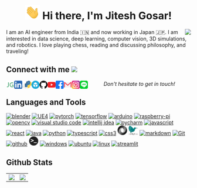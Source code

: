 <h1 align="center"><img src="https://raw.githubusercontent.com/ABSphreak/ABSphreak/master/gifs/Hi.gif" width="40px" />  Hi there, I'm Jitesh Gosar!</h1>
<!--# 👋 Hi there, I'm Jitesh Gosar!-->

<div
align="right">
<img
src="https://komarev.com/ghpvc/?username=Jitesh17&&style=flat-square" align="right" />
</div>

I am an AI engineer from India :india: and now working in Japan :jp:. I am interested in data science, deep learning, computer vision, 3D simulations, and robotics. I love playing chess, reading and discussing philosophy, and traveling!

## Connect with me <img src="https://media.giphy.com/media/LnQjpWaON8nhr21vNW/giphy.gif" height="32">

[<img align="left" alt="Jitesh17" height="22px" src="./images/private/jg.png" />][website]
[<img align="left" alt="Jitesh17 | Linkedin" height="22px" src="./images/social/linkdin.webp" />][linkedin]
[<img align="left" alt="Jitesh17 | line" height="22px" src="./images/social/pypi.png" />][pypi]
[<img align="left" alt="Jitesh17 | sketchfeb" height="22px" src="./images/social/sketchfeb.png" />][sketchfeb]
[<img align="left" alt="Jitesh17 | github" height="22px" src="./images/social/github.png" />][github]
[<img align="left" alt="Jitesh17 | youtube" height="22px" src="./images/social/youtube.webp" />][youtube]
[<img align="left" alt="Jitesh17 | facebook" height="22px" src="./images/social/facebook.webp" />][facebook]
[<img align="left" alt="Jitesh17 | gmail" height="22px" src="./images/social/gmail.webp" />][gmail]
[<img align="left" alt="Jitesh17 | instagram" height="22px" src="./images/social/instagram.webp" />][instagram]
[<img align="left" alt="Jitesh17 | line" height="22px" src="./images/social/line.webp" />][line]

<p align=center>
<em>Don't hesitate to get in touch!</em>
</p>

## Languages and Tools

[<img alt="blender" width="26px" src="https://img.icons8.com/color/32/000000/blender-3d.png">](https://www.blender.org/)
[<img alt="UE4" width="26px" src="https://img.icons8.com/windows/32/000000/unreal-engine.png"/>](https://www.unrealengine.com/)
[<img alt="pytorch" height="25px" width="26px" src="https://api.iconify.design/logos-pytorch.svg">](https://www.pytorch.org/)
[<img alt="tensorflow" height="25px" width="26px" src="https://api.iconify.design/logos-tensorflow.svg">](https://www.tensorflow.org/)
[<img alt="arduino" width="26px" src="https://img.icons8.com/fluent/48/000000/arduino.png"/>](https://www.arduino.cc/)
[<img alt="raspberry-pi" width="26px" src="https://img.icons8.com/color/48/000000/raspberry-pi.png"/>](https://www.raspberrypi.org/)
[<img alt="opencv" width="26px" src="https://profilinator.rishav.dev/skills-assets/opencv-icon.svg"/>](https://www.opencv.org/)
[<img alt="visual studio code" width="26px" src="https://img.icons8.com/fluent/240/000000/visual-studio-code-2019.png" />](https://code.visualstudio.com/)
[<img alt="intellij idea" width="26px" src="https://img.icons8.com/color/240/000000/intellij-idea.png" />](https://www.jetbrains.com/idea/)
[<img alt="pycharm" width="26px" src="https://img.icons8.com/color/240/000000/pycharm.png" />](https://www.jetbrains.com/pycharm/)
[<img alt="javascript" width="26px" src="https://img.icons8.com/color/240/000000/javascript.png" />](https://developer.mozilla.org/en-US/docs/Web/JavaScript)
[<img alt="react" width="26px" src="https://img.icons8.com/color/240/000000/react-native.png" />](https://reactjs.org/)
[<img alt="java" width="26px" src="https://img.icons8.com/color/240/000000/java-coffee-cup-logo.png">](https://docs.oracle.com/en/java/)
[<img alt="python" width="26px" src="https://img.icons8.com/color/240/000000/python.png">](https://www.python.org/)
[<img alt="typescript" width="26px" src="https://img.icons8.com/color/240/000000/typescript.png">](https://www.typescriptlang.org/)
[<img alt="css3" width="26px" src="https://img.icons8.com/color/240/000000/css3.png">](https://developer.mozilla.org/en-US/docs/Web/CSS)
[<img alt="json" width="26px" src="https://raw.githubusercontent.com/github/explore/80688e429a7d4ef2fca1e82350fe8e3517d3494d/topics/json/json.png">](https://www.json.org/json-en.html)
[<img alt="latex" width="26px" src="https://raw.githubusercontent.com/github/explore/80688e429a7d4ef2fca1e82350fe8e3517d3494d/topics/latex/latex.png">](https://www.latex-project.org/)
[<img alt="markdown" width="26px" src="https://img.icons8.com/ios-filled/100/000000/markdown.png">](https://www.markdownguide.org/)
[<img alt="Git" width="26px" src="https://img.icons8.com/color/240/000000/git.png">](https://git-scm.com/)
[<img alt="github" width="26px" src="https://img.icons8.com/ios-glyphs/240/000000/github.png">](https://github.com/)
[<img alt="terminal" width="26px" src="https://raw.githubusercontent.com/github/explore/80688e429a7d4ef2fca1e82350fe8e3517d3494d/topics/terminal/terminal.png">](https://docs.microsoft.com/en-us/windows/terminal/)
[<img alt="windows" width="26px" src="https://img.icons8.com/color/240/000000/windows-10.png">](https://www.microsoft.com/en-us/windows)
[<img alt="ubuntu" width="26px" src="https://img.icons8.com/color/96/000000/ubuntu--v1.png">](https://ubuntu.com/)
[<img alt="linux" width="26px" src="https://img.icons8.com/color/96/000000/linux.png">](https://www.kernel.org/)
[<img alt="streamlit" height="20px"  src="https://docs.streamlit.io/en/stable/_static/logomark_website.png"/>](https://www.streamlit.io/)

## Github Stats

<table><tr><td valign="top" width="50%">
<img src="https://github-readme-stats.vercel.app/api?username=Jitesh17&show_icons=true&count_private=true&hide_border=true" align="left" style="width: 100%" />
</td><td valign="top" width="50%">
<img src="https://github-readme-stats.vercel.app/api/top-langs/?username=Jitesh17&hide_border=true&layout=compact" align="left" style="width: 100%" />
</td></tr></table>  


[website]: https://JiteshGosar.com/blog
[pypi]: https://pypi.com/Jitesh17
[github]: https://github.com/Jitesh17
[linkedin]: https://www.linkedin.com/in/jiteshgosar
[facebook]: https://www.facebook.com/gosarjitesh
[youtube]: https://www.youtube.com/channel/UCNoGSPhTJ5ipcWa2Ai4mM_g
[sketchfeb]: https://sketchfab.com/Jitesh17
[gmail]: https://JiteshGosar.com
[instagram]: https://instagram.com/Jitesh.17
[line]: https://instagram.com/Jitesh.17
<!--
**Jitesh17/Jitesh17** is a ✨ _special_ ✨ repository because its `README.md` (this file) appears on your GitHub profile.

Here are some ideas to get you started:

- 🔭 I’m currently working on ...
- 🌱 I’m currently learning ...
- 👯 I’m looking to collaborate on ...
- 🤔 I’m looking for help with ...
- 💬 Ask me about ...
- 📫 How to reach me: ...
- 😄 Pronouns: ...
- ⚡ Fun fact: ...
-->
